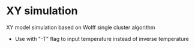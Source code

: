 # XY simulation
XY model simulation based on Wolff single cluster algorithm

- Use with "-T" flag to input temperature instead of inverse temperature
